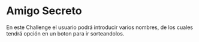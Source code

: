 <h1>Amigo Secreto</h1>
En este Challenge el usuario podrá introducir varios nombres, de los cuales tendrá opción en un boton para ir sorteandolos.
